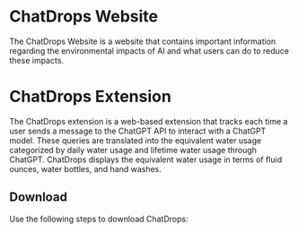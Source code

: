 ﻿# ChatDrops Website
The ChatDrops Website is a website that contains important information regarding the environmental impacts of AI and what users can do to reduce these impacts. 

# ChatDrops Extension
The ChatDrops extension is a web-based extension that tracks each time a user sends a message to the ChatGPT API to interact with a ChatGPT model. These queries are translated into the equivalent water usage categorized by daily water usage and lifetime water usage through ChatGPT. ChatDrops displays the equivalent water usage in terms of fluid ounces, water bottles, and hand washes. 

## Download
Use the following steps to download ChatDrops:
